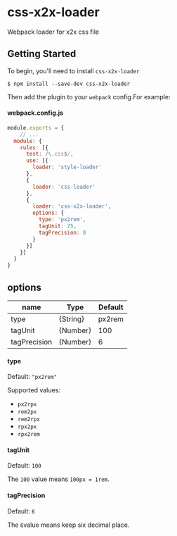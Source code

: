 # css-x2x-loader
Webpack loader for x2x css file



## Getting Started

To begin, you'll need to install `css-x2x-loader`

```shell
$ npm install --save-dev css-x2x-loader
```



Then add the plugin to your `webpack` config.For example:

#### webpack.config.js

```javascript
module.exports = {
	// ...
  module: {
    rules: [{
      test: /\.css$/,
      use: [{
        loader: 'style-loader'
      },
      {
        loader: 'css-loader'
      },
      {
        loader: 'css-x2x-loader',
        options: {
          type: 'px2rem',
          tagUnit: 75,
          tagPrecision: 8
        }
      }]
    }]
  }
}

```



## options

| name         | Type     | Default |
| ------------ | -------- | ------- |
| type         | {String} | px2rem  |
| tagUnit      | {Number} | 100     |
| tagPrecision | {Number} | 6       |

#### type

Default: `"px2rem"`

Supported values:

* `px2rpx`
* `rem2px`
* `rem2rpx`
* `rpx2px`
* `rpx2rem`

#### tagUnit

Default: `100`

The `100` value means `100px = 1rem`.

#### tagPrecision

Default: `6`

The `6`value means keep six decimal place.
